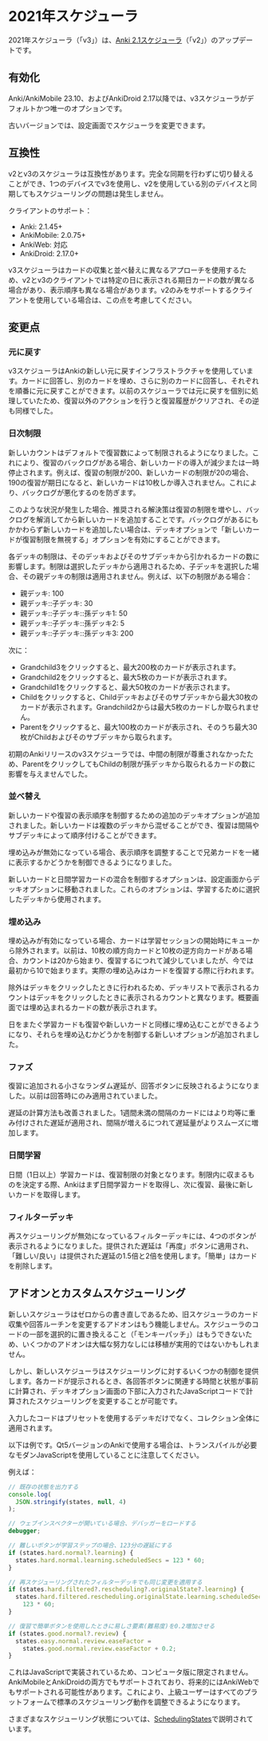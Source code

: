 # 2021年スケジューラ

2021年スケジューラ（「v3」）は、[Anki 2.1スケジューラ](./the-anki-2.1-scheduler.md)（「v2」）のアップデートです。

## 有効化

Anki/AnkiMobile 23.10、およびAnkiDroid 2.17以降では、v3スケジューラがデフォルトかつ唯一のオプションです。

古いバージョンでは、設定画面でスケジューラを変更できます。

## 互換性

v2とv3のスケジューラは互換性があります。完全な同期を行わずに切り替えることができ、1つのデバイスでv3を使用し、v2を使用している別のデバイスと同期してもスケジューリングの問題は発生しません。

クライアントのサポート：

- Anki: 2.1.45+
- AnkiMobile: 2.0.75+
- AnkiWeb: 対応
- AnkiDroid: 2.17.0+

v3スケジューラはカードの収集と並べ替えに異なるアプローチを使用するため、v2とv3のクライアントでは特定の日に表示される期日カードの数が異なる場合があり、表示順序も異なる場合があります。v2のみをサポートするクライアントを使用している場合は、この点を考慮してください。

## 変更点

### 元に戻す

v3スケジューラはAnkiの新しい元に戻すインフラストラクチャを使用しています。カードに回答し、別のカードを埋め、さらに別のカードに回答し、それぞれを順番に元に戻すことができます。以前のスケジューラでは元に戻すを個別に処理していたため、復習以外のアクションを行うと復習履歴がクリアされ、その逆も同様でした。

### 日次制限

新しいカウントはデフォルトで復習数によって制限されるようになりました。これにより、復習のバックログがある場合、新しいカードの導入が減少または一時停止されます。例えば、復習の制限が200、新しいカードの制限が20の場合、190の復習が期日になると、新しいカードは10枚しか導入されません。これにより、バックログが悪化するのを防ぎます。

このような状況が発生した場合、推奨される解決策は復習の制限を増やし、バックログを解消してから新しいカードを追加することです。バックログがあるにもかかわらず新しいカードを追加したい場合は、デッキオプションで「新しいカードが復習制限を無視する」オプションを有効にすることができます。

各デッキの制限は、そのデッキおよびそのサブデッキから引かれるカードの数に影響します。制限は選択したデッキから適用されるため、子デッキを選択した場合、その親デッキの制限は適用されません。例えば、以下の制限がある場合：

- 親デッキ: 100
- 親デッキ::子デッキ: 30
- 親デッキ::子デッキ::孫デッキ1: 50
- 親デッキ::子デッキ::孫デッキ2: 5
- 親デッキ::子デッキ::孫デッキ3: 200

次に：

- Grandchild3をクリックすると、最大200枚のカードが表示されます。
- Grandchild2をクリックすると、最大5枚のカードが表示されます。
- Grandchild1をクリックすると、最大50枚のカードが表示されます。
- Childをクリックすると、Childデッキおよびそのサブデッキから最大30枚のカードが表示されます。Grandchild2からは最大5枚のカードしか取られません。
- Parentをクリックすると、最大100枚のカードが表示され、そのうち最大30枚がChildおよびそのサブデッキから取られます。

初期のAnkiリリースのv3スケジューラでは、中間の制限が尊重されなかったため、ParentをクリックしてもChildの制限が孫デッキから取られるカードの数に影響を与えませんでした。

### 並べ替え

新しいカードや復習の表示順序を制御するための追加のデッキオプションが追加されました。新しいカードは複数のデッキから混ぜることができ、復習は間隔やサブデッキによって順序付けることができます。

埋め込みが無効になっている場合、表示順序を調整することで兄弟カードを一緒に表示するかどうかを制御できるようになりました。

新しいカードと日間学習カードの混合を制御するオプションは、設定画面からデッキオプションに移動されました。これらのオプションは、学習するために選択したデッキから使用されます。

### 埋め込み

埋め込みが有効になっている場合、カードは学習セッションの開始時にキューから除外されます。以前は、10枚の順方向カードと10枚の逆方向カードがある場合、カウントは20から始まり、復習するにつれて減少していましたが、今では最初から10で始まります。実際の埋め込みはカードを復習する際に行われます。

除外はデッキをクリックしたときに行われるため、デッキリストで表示されるカウントはデッキをクリックしたときに表示されるカウントと異なります。概要画面では埋め込まれるカードの数が表示されます。

日をまたぐ学習カードも復習や新しいカードと同様に埋め込むことができるようになり、それらを埋め込むかどうかを制御する新しいオプションが追加されました。

### ファズ

復習に追加される小さなランダム遅延が、回答ボタンに反映されるようになりました。以前は回答時にのみ適用されていました。

遅延の計算方法も改善されました。1週間未満の間隔のカードにはより均等に重み付けされた遅延が適用され、間隔が増えるにつれて遅延量がよりスムーズに増加します。

### 日間学習

日間（1日以上）学習カードは、復習制限の対象となります。制限内に収まるものを決定する際、Ankiはまず日間学習カードを取得し、次に復習、最後に新しいカードを取得します。

### フィルターデッキ

再スケジューリングが無効になっているフィルターデッキには、4つのボタンが表示されるようになりました。提供された遅延は「再度」ボタンに適用され、「難しい/良い」は提供された遅延の1.5倍と2倍を使用します。「簡単」はカードを削除します。

## アドオンとカスタムスケジューリング

新しいスケジューラはゼロからの書き直しであるため、旧スケジューラのカード収集や回答ルーチンを変更するアドオンはもう機能しません。スケジューラのコードの一部を選択的に置き換えること（「モンキーパッチ」）はもうできないため、いくつかのアドオンは大幅な努力なしには移植が実用的ではないかもしれません。

しかし、新しいスケジューラはスケジューリングに対するいくつかの制御を提供します。各カードが提示されるとき、各回答ボタンに関連する時間と状態が事前に計算され、デッキオプション画面の下部に入力されたJavaScriptコードで計算されたスケジューリングを変更することが可能です。

入力したコードはプリセットを使用するデッキだけでなく、コレクション全体に適用されます。

以下は例です。Qt5バージョンのAnkiで使用する場合は、トランスパイルが必要なモダンJavaScriptを使用していることに注意してください。

例えば：

```javascript
// 既存の状態を出力する
console.log(
  JSON.stringify(states, null, 4)
);

// ウェブインスペクターが開いている場合、デバッガーをロードする
debugger;

// 難しいボタンが学習ステップの場合、123分の遅延にする
if (states.hard.normal?.learning) {
  states.hard.normal.learning.scheduledSecs = 123 * 60;
}

// 再スケジューリングされたフィルターデッキでも同じ変更を適用する
if (states.hard.filtered?.rescheduling?.originalState?.learning) {
  states.hard.filtered.rescheduling.originalState.learning.scheduledSecs =
    123 * 60;
}

// 復習で簡単ボタンを使用したときに易しさ要素(難易度)を0.2増加させる
if (states.good.normal?.review) {
  states.easy.normal.review.easeFactor =
    states.good.normal.review.easeFactor + 0.2;
}
```

これはJavaScriptで実装されているため、コンピュータ版に限定されません。AnkiMobileとAnkiDroidの両方でもサポートされており、将来的にはAnkiWebでもサポートされる可能性があります。これにより、上級ユーザーはすべてのプラットフォームで標準のスケジューリング動作を調整できるようになります。

さまざまなスケジューリング状態については、[SchedulingStates](https://github.com/ankitects/anki/blob/main/proto/anki/scheduler.proto)で説明されています。